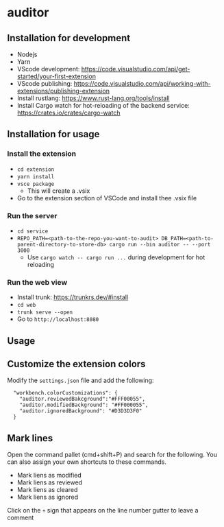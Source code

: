 # auditor


## Installation for development
- Nodejs
- Yarn
- VScode development: https://code.visualstudio.com/api/get-started/your-first-extension
- VScode publishing: https://code.visualstudio.com/api/working-with-extensions/publishing-extension
- Install rustlang: https://www.rust-lang.org/tools/install
- Install Cargo watch for hot-reloading of the backend service: https://crates.io/crates/cargo-watch


## Installation for usage

### Install the extension

- `cd extension`
- `yarn install`
- `vsce package`
  - This will create a .vsix
- Go to the extension section of VSCode and install thee .vsix file


### Run the server

- `cd service`
- `REPO_PATH=<path-to-the-repo-you-want-to-audit> DB_PATH=<path-to-parent-directory-to-store-db> cargo run --bin auditor -- --port 3000`
  - Use `cargo watch -- cargo run ...` during development for hot reloading

### Run the web view

- Install trunk: https://trunkrs.dev/#install
- `cd web`
- `trunk serve --open`
- Go to `http://localhost:8080`


## Usage

## Customize the extension colors

Modify the `settings.json` file and add the following:

```
  "workbench.colorCustomizations": {
    "auditor.reviewedBakcground":"#FFF00055",
    "auditor.modifiedBackground": "#FF000055",
    "auditor.ignoredBackground": "#D3D3D3F0"
  }
```

## Mark lines

Open the command pallet (cmd+shift+P) and search for the following. You can also assign your own shortcuts to these commands.
- Mark liens as modified
- Mark liens as reviewed
- Mark liens as cleared
- Mark liens as ignored

Click on the `+` sign that appears on the line number gutter to leave a comment


